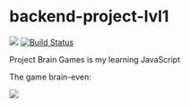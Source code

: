 # backend-project-lvl1
<a href="https://codeclimate.com/github/irinik/backend-project-lvl1/maintainability"><img src="https://api.codeclimate.com/v1/badges/52bf695e3cdd8d8f33cc/maintainability" /></a>
<a href="https://travis-ci.org/irinik/backend-project-lvl1"><img src="https://travis-ci.org/irinik/backend-project-lvl1.svg?branch=master" alt="Build Status" /></a>



Project Brain Games is my learning JavaScript

The game brain-even:

<a href="https://asciinema.org/a/271636" target="_blank"><img src="https://asciinema.org/a/271636.svg" /></a>

